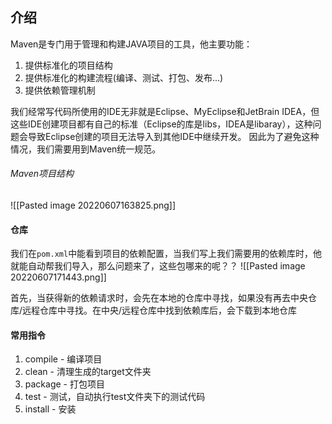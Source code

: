 ## 介绍
Maven是专门用于管理和构建JAVA项目的工具，他主要功能：
1. 提供标准化的项目结构
2. 提供标准化的构建流程(编译、测试、打包、发布...)
3. 提供依赖管理机制

我们经常写代码所使用的IDE无非就是Eclipse、MyEclipse和JetBrain IDEA，但这些IDE创建项目都有自己的标准（Eclipse的库是libs，IDEA是libaray），这种问题会导致Eclipse创建的项目无法导入到其他IDE中继续开发。 因此为了避免这种情况，我们需要用到Maven统一规范。

###### Maven项目结构
![[Pasted image 20220607163825.png]]

#### 仓库
我们在`pom.xml`中能看到项目的依赖配置，当我们写上我们需要用的依赖库时，他就能自动帮我们导入，那么问题来了，这些包哪来的呢？？
![[Pasted image 20220607171443.png]]

首先，当获得新的依赖请求时，会先在本地的仓库中寻找，如果没有再去中央仓库/远程仓库中寻找。在中央/远程仓库中找到依赖库后，会下载到本地仓库

#### 常用指令
1. compile - 编译项目
2. clean - 清理生成的target文件夹
3. package - 打包项目
4. test - 测试，自动执行test文件夹下的测试代码
5. install - 安装